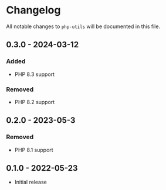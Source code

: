 # Changelog

All notable changes to `php-utils` will be documented in this file.

## 0.3.0 - 2024-03-12

### Added

- PHP 8.3 support

### Removed

- PHP 8.2 support

## 0.2.0 - 2023-05-3

### Removed

- PHP 8.1 support

## 0.1.0 - 2022-05-23

- Initial release
